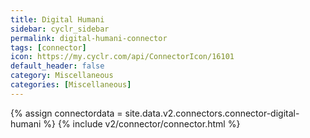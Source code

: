 ```yaml
---
title: Digital Humani
sidebar: cyclr_sidebar
permalink: digital-humani-connector
tags: [connector]
icon: https://my.cyclr.com/api/ConnectorIcon/16101
default_header: false
category: Miscellaneous
categories: [Miscellaneous]
---
```

{% assign connectordata = site.data.v2.connectors.connector-digital-humani %}
{% include v2/connector/connector.html %}	